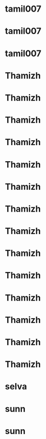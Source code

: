 # tamil007
# tamil007
# tamil007
# Thamizh
# Thamizh
# Thamizh
# Thamizh
# Thamizh
# Thamizh
# Thamizh
# Thamizh
# Thamizh
# Thamizh
# Thamizh
# Thamizh
# Thamizh
# Thamizh
# selva
# sunn
# sunn
